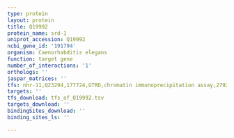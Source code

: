```yaml
---
type: protein
layout: protein
title: Q19992
protein_name: srd-1
uniprot_accession: Q19992
ncbi_gene_id: '191794'
organism: Caenorhabditis elegans
function: target gene
number_of_interactions: '1'
orthologs: ''
jaspar_matrices: ''
tfs: nhr-11,Q23294,177724,GTRD,chromatin immunoprecipitation assay,27924024%5Buid%5D,No
targets: ''
tfs_download: tfs_of_Q19992.tsv
targets_download: ''
bindingSites_download: ''
binding_sites_ls: ''

---
```

